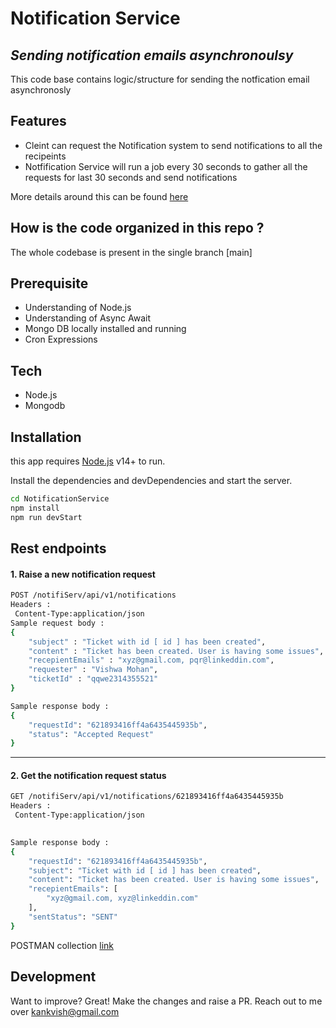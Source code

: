 # Notification Service 
## _Sending notification emails asynchronoulsy_ 

This code base contains logic/structure  for sending the notfication email asynchronosly
## Features
* Cleint can request the Notification system to send notifications to all the recipeints
* Notfification Service will run a job every 30 seconds to gather all the requests for last 30 seconds and send notifications

  
More details around this can be found [here](https://docs.google.com/document/d/1BBZSD4MQFWPE-yXs6gFyP7KUfxgBjLCzbVrH-vjK3Do/edit?usp=sharing) 

## How is the code organized in this repo ?
The whole codebase is present in the single branch [main] 

## Prerequisite
- Understanding of Node.js
- Understanding of Async Await
- Mongo DB locally installed and running
- Cron Expressions

## Tech
- Node.js
- Mongodb


## Installation

this app requires [Node.js](https://nodejs.org/) v14+ to run.

Install the dependencies and devDependencies and start the server.

```sh
cd NotificationService
npm install
npm run devStart
```

## Rest endpoints
#### 1. Raise a new notification request 

```sh
POST /notifiServ/api/v1/notifications
Headers :
 Content-Type:application/json
Sample request body :
{
	"subject" : "Ticket with id [ id ] has been created",
	"content" : "Ticket has been created. User is having some issues",
	"recepientEmails" : "xyz@gmail.com, pqr@linkeddin.com",
	"requester" : "Vishwa Mohan",
	"ticketId" : "qqwe2314355521"
}

Sample response body :
{
    "requestId": "621893416ff4a6435445935b",
    "status": "Accepted Request"
}
```
--- 
#### 2. Get the notification request status

```sh
GET /notifiServ/api/v1/notifications/621893416ff4a6435445935b
Headers :
 Content-Type:application/json
 

Sample response body :
{
    "requestId": "621893416ff4a6435445935b",
    "subject": "Ticket with id [ id ] has been created",
    "content": "Ticket has been created. User is having some issues",
    "recepientEmails": [
        "xyz@gmail.com, xyz@linkeddin.com"
    ],
    "sentStatus": "SENT"
}
```


POSTMAN collection [link](https://www.getpostman.com/collections/8bf84203b31e343a8b63)

## Development

Want to improve? Great!
Make the changes and raise a PR. Reach out to me over kankvish@gmail.com
